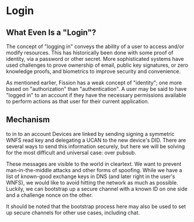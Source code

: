 # Login

## What Even Is a "Login"?

The concept of "logging in" conveys the ability of a user to access and/or modify resources. This has historically been done with some proof of identity, via a password or other secret. More sophisticated systems have used challenges to prove ownership of email, public key signatures, or zero knowledge proofs, and biometrics to improve security and convenience.

As mentioned earlier, Fission has a weak concept of "identity"; one more based on "authorization" than "authentication". A user may be said to have "logged in" to an account if they have the necessary permissions available to perform actions as that user for their current application.

## Mechanism

 to  in to an account Devices are linked by sending signing a symmetric WNFS read key and delegating a UCAN to the new device's DID. There are several ways to send this information securely, but here we will be solving for the most difficult and universal case: over pubsub.

These messages are visible to the world in cleartext. We want to prevent man-in-the-middle attacks and other forms of spoofing. While we have a list of known-good exchange keys in DNS \(and later right in the user's WNFS\), we would like to avoid hitting the network as much as possible. Luckily, we can bootstrap up a secure channel with a known ID on one side and a challenge nonce on the other.

It should be noted that the bootstrap process here may also be used to set up secure channels for other use cases, including chat.

## 

